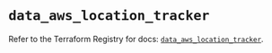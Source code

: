 # `data_aws_location_tracker`

Refer to the Terraform Registry for docs: [`data_aws_location_tracker`](https://registry.terraform.io/providers/hashicorp/aws/6.10.0/docs/data-sources/location_tracker).
